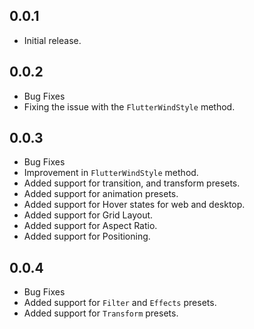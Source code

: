 ## 0.0.1

* Initial release.

## 0.0.2

* Bug Fixes
* Fixing the issue with the `FlutterWindStyle` method.

## 0.0.3

* Bug Fixes
* Improvement in `FlutterWindStyle` method.
* Added support for transition, and transform presets.
* Added support for animation presets.
* Added support for Hover states for web and desktop.
* Added support for Grid Layout.
* Added support for Aspect Ratio.
* Added support for Positioning.

## 0.0.4
* Bug Fixes
* Added support for `Filter` and `Effects` presets.
* Added support for `Transform` presets.